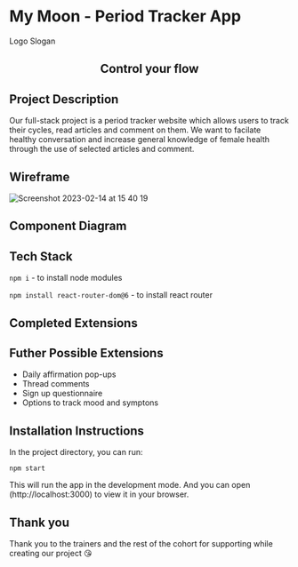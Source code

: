 # My Moon - Period Tracker App

Logo
Slogan
<h2 align="center">Control your flow</h2>

## Project Description
Our full-stack project is a period tracker website which allows users to track their cycles, read articles and comment on them. We want to facilate healthy conversation and increase general knowledge of female health through the use of selected articles and comment.

## Wireframe
![Screenshot 2023-02-14 at 15 40 19](https://user-images.githubusercontent.com/110283546/218786088-a18245ac-a299-4228-b8a6-247530eca5b5.png)

## Component Diagram

## Tech Stack

`npm i` - to install node modules

`npm install react-router-dom@6` - to install react router

## Completed Extensions


## Futher Possible Extensions
- Daily affirmation pop-ups
- Thread comments
- Sign up questionnaire
- Options to track mood and symptons

## Installation Instructions

In the project directory, you can run:

`npm start`

This will run the app in the development mode.
And you can open (http://localhost:3000) to view it in your browser.

## Thank you
Thank you to the trainers and the rest of the cohort for supporting while creating our project :kissing_heart:
